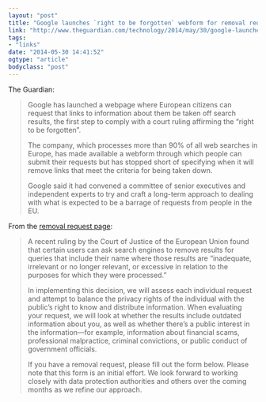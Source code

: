 ```yaml
---
layout: "post"
title: "Google launches `right to be forgotten` webform for removal requests"
link: "http://www.theguardian.com/technology/2014/may/30/google-launches-right-to-be-forgotten-webform-for-removal-requests"
tags: 
- "links"
date: "2014-05-30 14:41:52"
ogtype: "article"
bodyclass: "post"
---
```


The Guardian:

> Google has launched a webpage where European citizens can request that links to information about them be taken off search results, the first step to comply with a court ruling affirming the “right to be forgotten”.
> 
>  The company, which processes more than 90% of all web searches in Europe, has made available a webform through which people can submit their requests but has stopped short of specifying when it will remove links that meet the criteria for being taken down.
> 
>  Google said it had convened a committee of senior executives and independent experts to try and craft a long-term approach to dealing with what is expected to be a barrage of requests from people in the EU.

From the [removal request page](https://support.google.com/legal/contact/lr_eudpa?product=websearch&hl=en):

> A recent ruling by the Court of Justice of the European Union found that certain users can ask search engines to remove results for queries that include their name where those results are “inadequate, irrelevant or no longer relevant, or excessive in relation to the purposes for which they were processed.”
> 
>  In implementing this decision, we will assess each individual request and attempt to balance the privacy rights of the individual with the public’s right to know and distribute information. When evaluating your request, we will look at whether the results include outdated information about you, as well as whether there’s a public interest in the information—for example, information about financial scams, professional malpractice, criminal convictions, or public conduct of government officials.
> 
>  If you have a removal request, please fill out the form below. Please note that this form is an initial effort. We look forward to working closely with data protection authorities and others over the coming months as we refine our approach.